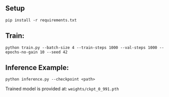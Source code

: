 ## Setup

```pip install -r requirements.txt```

## Train: 

```python train.py --batch-size 4 --train-steps 1000 --val-steps 1000 --epochs-no-gain 10 --seed 42```

## Inference Example:

```python inference.py --checkpoint <path>```

Trained model is provided at: `weights/ckpt_0_991.pth`
